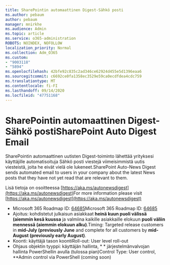 ```yaml
---
title: SharePointin automaattinen Digest-Sähkö posti
ms.author: pebaum
author: pebaum
manager: mnirkhe
ms.audience: Admin
ms.topic: article
ms.service: o365-administration
ROBOTS: NOINDEX, NOFOLLOW
localization_priority: Normal
ms.collection: Adm_O365
ms.custom:
- "9003118"
- "5894"
ms.openlocfilehash: 42bfe92c835c2ad346ce62924d455e5d1396eaa6
ms.sourcegitcommit: c6692ce0fa1358ec3529e59ca0ecdfdea4cdc759
ms.translationtype: MT
ms.contentlocale: fi-FI
ms.lasthandoff: 09/14/2020
ms.locfileid: "47751168"
---
```

# <a name="sharepoint-auto-digest-email"></a><span data-ttu-id="9771b-102">SharePointin automaattinen Digest-Sähkö posti</span><span class="sxs-lookup"><span data-stu-id="9771b-102">SharePoint Auto Digest Email</span></span>

<span data-ttu-id="9771b-103">SharePointin automaattinen uutisten Digest-toiminto lähettää yrityksesi käyttäjille automatisoituja Sähkö posti viestejä viimeisimmistä uutis viesteistä, joita he eivät vielä ole lukeneet.</span><span class="sxs-lookup"><span data-stu-id="9771b-103">SharePoint Auto-News Digest sends automated email to users in your company about the latest News posts that they have not yet read that are relevant to them.</span></span>

<span data-ttu-id="9771b-104">Lisä tietoja on osoitteessa [https://aka.ms/autonewsdigest](https://aka.ms/autonewsdigest)</span><span class="sxs-lookup"><span data-stu-id="9771b-104">For more information please visit [https://aka.ms/autonewsdigest](https://aka.ms/autonewsdigest)</span></span>

- <span data-ttu-id="9771b-105">Microsoft 365 Roadmap ID:  [64685](https://www.microsoft.com/microsoft-365/roadmap?filters=&featureid=64685)</span><span class="sxs-lookup"><span data-stu-id="9771b-105">Microsoft 365 Roadmap ID:  [64685](https://www.microsoft.com/microsoft-365/roadmap?filters=&featureid=64685)</span></span>
- <span data-ttu-id="9771b-106">Ajoitus: kohdistetut julkaisun asiakkaat  **heinä kuun puoli välissä (aiemmin kesä kuussa**  ja valmiina kaikille asiakkaille elokuun  **puoli väliin mennessä (aiemmin elokuun alku)**.</span><span class="sxs-lookup"><span data-stu-id="9771b-106">Timing: Targeted release customers in  **mid-July (previously June**  and complete for all customers by  **mid-August (previously early August)**.</span></span>
- <span data-ttu-id="9771b-107">Koonti: käyttäjä tason koonti</span><span class="sxs-lookup"><span data-stu-id="9771b-107">Roll-out: User level roll-out</span></span>
- <span data-ttu-id="9771b-108">Ohjaus objektin tyyppi: käyttäjän hallinta, \* \* järjestelmänvalvojan hallinta PowerShellin avulla (tulossa pian)</span><span class="sxs-lookup"><span data-stu-id="9771b-108">Control Type: User control,  \*\*Admin control via PowerShell (coming soon)</span></span>

